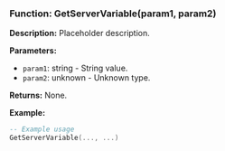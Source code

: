 ### Function: GetServerVariable(param1, param2)

**Description:**
Placeholder description.

**Parameters:**
- `param1`: string - String value.
- `param2`: unknown - Unknown type.

**Returns:** None.

**Example:**

```lua
-- Example usage
GetServerVariable(..., ...)
```
